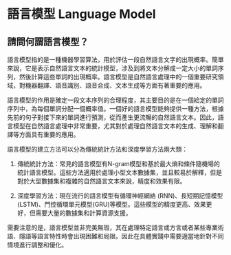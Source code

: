 # 語言模型 Language Model

## 請問何謂語言模型？

語言模型指的是一種機器學習算法，用於評估一段自然語言文字的出現概率。簡單來說，它是表示自然語言文本的統計模型，涉及到將文本分解成一定大小的單詞序列，然後計算這些單詞的出現概率。語言模型是自然語言處理中的一個重要研究領域，對機器翻譯、語音識別、語音合成、文本生成等方面有著重要的應用。

語言模型的作用是確定一段文本序列的合理程度，其主要目的是在一個給定的單詞序列中，為每個單詞分配一個概率值。一個好的語言模型能夠提供一種方法，根據先前的句子對接下來的單詞進行預測，從而產生更流暢的自然語言文本。因此，語言模型在自然語言處理中非常重要，尤其對於處理自然語言文本的生成、理解和翻譯等方面具有重要的應用。

語言模型的建立方法可以分為傳統統計方法和深度學習方法兩大類：

1. 傳統統計方法：常見的語言模型有N-gram模型和基於最大熵和條件隨機場的統計語言模型。這些方法適用於處理小型文本數據集，並且較易於解釋，但是對於大型數據集和複雜的自然語言文本來說，精度和效果有限。

2. 深度學習方法：現在流行的語言模型有循環神經網絡 (RNN)、長短期記憶模型(LSTM)、門控循環單元模型(GRU)等模型。這些模型的精度更高、效果更好，但需要大量的數據集和計算資源支援。

需要注意的是，語言模型並非完美無瑕，其在處理特定語言或方言或者某些專業術語、隱語等語言特性時會出現困難和局限。因此在具體實踐中需要適當地針對不同情境進行調整和優化。

